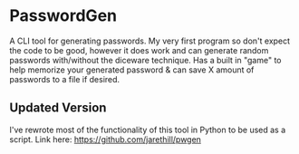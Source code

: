 # PasswordGen

A CLI tool for generating passwords. My very first program so don't expect the code to be good, however it does work and can generate random passwords with/without the diceware technique. Has a built in "game" to help memorize your generated password & can save X amount of passwords to a file if desired.

## Updated Version

I've rewrote most of the functionality of this tool in Python to be used as a script. Link here: https://github.com/jarethill/pwgen
